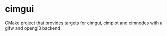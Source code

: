 # cimgui
CMake project that provides targets for cimgui, cimplot and cimnodes with a glfw and opengl3 backend
